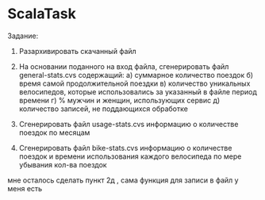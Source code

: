 # ScalaTask

Задание:
1. Разархивировать скачанный файл
2. На основании поданного на вход файла, сгенерировать файл general-stats.cvs содержащий:
    a) суммарное количество поездок
    б) время самой продолжительной поездки
    в) количество уникальных велосипедов, которые использовались за указанный в файле период времени
    г) % мужчин и женщин, использующих сервис
    д) количество записей, не поддающихся обработке

3. Сгенерировать файл usage-stats.cvs информацию о количестве поездок по месяцам
4. Сгенерировать файл bike-stats.cvs информацию о количестве поездок и времени использования каждого велосипеда по мере убывания кол-ва поездок

мне осталось сделать пункт 2д , сама функция для записи в файл у меня есть
